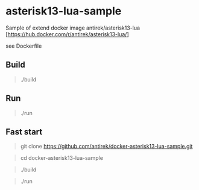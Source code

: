 # asterisk13-lua-sample

Sample of extend docker image antirek/asterisk13-lua [https://hub.docker.com/r/antirek/asterisk13-lua/]

see Dockerfile


## Build 

> ./build


## Run

> ./run


## Fast start

> git clone https://github.com/antirek/docker-asterisk13-lua-sample.git

> cd docker-asterisk13-lua-sample

> ./build

> ./run
